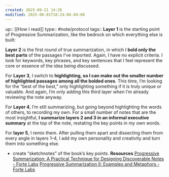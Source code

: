 ```yaml
---
created: 2025-09-21 14:26
modified: 2025-08-01T18:24:06-04:00
---
```

up:: [[How I read]]
type:: #note/protocol 
tags::
**Layer 1** is the starting point of Progressive Summarization, like the bedrock on which everything else is built:

**Layer 2** is the first round of true summarization, in which I **bold only the best parts** of the passages I’ve imported. Again, I have no explicit criteria. I look for keywords, key phrases, and key sentences that I feel represent the core or essence of the idea being discussed.

For **Layer 3**, I switch to **highlighting, so I can make out the smaller number of highlighted passages among all the bolded ones**. This time, I’m looking for the “best of the best,” only highlighting something if it is truly unique or valuable. And again, I’m only adding this third layer when I’m already reviewing the note anyway.


For **Layer 4**, I’m still summarizing, but going beyond highlighting the words of others, to recording my own. For a small number of notes that are the most insightful, **I summarize layers 2 and 3 in an informal executive summary** at the top of the note, restating the key points in my own words.


For **layer 5**, I remix them. After pulling them apart and dissecting them from every angle in layers 1–4, I add my own personality and creativity and turn them into something else.
 - create “sketchnotes” of the book’s key points.
**Resources**
[Progressive Summarization: A Practical Technique for Designing Discoverable Notes - Forte Labs](https://fortelabs.com/blog/progressive-summarization-a-practical-technique-for-designing-discoverable-notes/)
[Progressive Summarization II: Examples and Metaphors - Forte Labs](https://fortelabs.com/blog/progressive-summarization-ii-examples-and-metaphors/)
